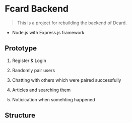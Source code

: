 # Fcard Backend

> This is a project for rebuilding the backend of Dcard.
*  Node.js with Express.js framework




## Prototype
1. Register & Login

2. Randomly pair users

3. Chatting with others which were paired successfully

4. Articles and searching them

5. Noticication when somehting happened

## Structure
